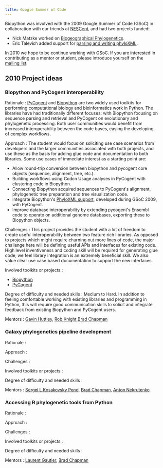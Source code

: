 ```yaml
---
title: Google Summer of Code
---
```


Biopython was involved with the 2009 Google Summer of Code (GSoC) in
collaboration with our friends at
[NESCent](https://www.nescent.org/wg_phyloinformatics/Main_Page), and
had two projects funded:

-   Nick Matzke worked on [Biogeographical
    Phylogenetics](https://www.nescent.org/wg_phyloinformatics/Phyloinformatics_Summer_of_Code_2009#Biogeographical_Phylogenetics_for_BioPython).
-   Eric Talevich added support for [parsing and writing
    phyloXML](https://www.nescent.org/wg_phyloinformatics/Phyloinformatics_Summer_of_Code_2009#Biopython_support_for_parsing_and_writing_phyloXML).

In 2010 we hope to be continue working with GSoC. If you are interested
in contributing as a mentor or student, please introduce yourself on the
[mailing list](http://biopython.org/wiki/Mailing_lists).

2010 Project ideas
------------------

### Biopython and PyCogent interoperability

Rationale : [PyCogent](http://pycogent.sourceforge.net/) and [Biopython](http://biopython.org/wiki/Main_Page) are two widely used toolkits for performing computational biology and bioinformatics work in Python. The libraries have had traditionally different focuses: with Biopython focusing on sequence parsing and retrieval and PyCogent on evolutionary and phylogenetic processing. Both user communities would benefit from increased interoperability between the code bases, easing the developing of complex workflows.  

<!-- -->

Approach : The student would focus on soliciting use case scenarios from developers and the larger communities associated with both projects, and use these as the basis for adding glue code and documentation to both libraries. Some use cases of immediate interest as a starting point are:  

-   Allow round-trip conversion between biopython and pycogent core
    objects (sequence, alignment, tree, etc.).
-   Building workflows using Codon Usage analyses in PyCogent with
    clustering code in Biopython.
-   Connecting Biopython acquired sequences to PyCogent's alignment,
    phylogenetic tree preparation and tree visualization code.
-   Integrate Biopython's [PhyloXML
    support](http://biopython.org/wiki/Phylo), developed during GSoC
    2009, with PyCogent.
-   Improve database interoperability by extending pycogent's Ensembl
    code to operate on additional genome databases, exporting these to
    Biopython objects.

Challenges : This project provides the student with a lot of freedom to create useful interoperability between two feature rich libraries. As opposed to projects which might require churning out more lines of code, the major challenge here will be defining useful APIs and interfaces for existing code. High level inventiveness and coding skill will be required for generating glue code; we feel library integration is an extremely beneficial skill. We also value clear use case based documentation to support the new interfaces.  

<!-- -->

Involved toolkits or projects :  

-   [Biopython](http://biopython.org/wiki/Main_Page)
-   [PyCogent](http://pycogent.sourceforge.net/)

Degree of difficulty and needed skills : Medium to Hard. In addition to feeling comfortable working with existing libraries and programming in Python, this will require good communication skills to solicit and integrate feedback from existing Biopython and PyCogent users.  

<!-- -->

Mentors : [Gavin Huttley](http://jcsmr.anu.edu.au/org/dmb/compgen/), [Rob Knight](http://chem.colorado.edu/index.php?option=com_content&view=article&id=263:rob-knight),[Brad Chapman](http://bcbio.wordpress.com)  

### Galaxy phylogenetics pipeline development

Rationale :  

<!-- -->

Approach :  

<!-- -->

Challenges :  

<!-- -->

Involved toolkits or projects :  

<!-- -->

Degree of difficulty and needed skills :  

<!-- -->

Mentors : [Sergei L Kosakovsky Pond](http://www.hyphy.org/sergei/), [Brad Chapman](http://bcbio.wordpress.com), [Anton Nekrutenko](http://www.bx.psu.edu/~anton/)  

### Accessing R phylogenetic tools from Python

Rationale :  

<!-- -->

Approach :  

<!-- -->

Challenges :  

<!-- -->

Involved toolkits or projects :  

<!-- -->

Degree of difficulty and needed skills :  

<!-- -->

Mentors : [Laurent Gautier](http://dk.linkedin.com/pub/laurent-gautier/8/81/869), [Brad Chapman](http://bcbio.wordpress.com)  


